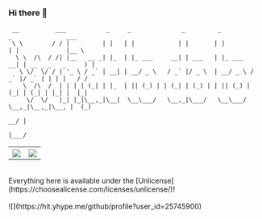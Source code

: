 ### Hi there 👋

```
 __          ___           _     _              _         _            _               ___  
 \ \        / / |         | |   | |            | |       | |          | |             |__ \ 
  \ \  /\  / /| |__   __ _| |_  | |_ ___     __| | ___   | |_ ___   __| | __ _ _   _     ) |
   \ \/  \/ / | '_ \ / _` | __| | __/ _ \   / _` |/ _ \  | __/ _ \ / _` |/ _` | | | |   / / 
    \  /\  /  | | | | (_| | |_  | || (_) | | (_| | (_) | | || (_) | (_| | (_| | |_| |  |_|  
     \/  \/   |_| |_|\__,_|\__|  \__\___/   \__,_|\___/   \__\___/ \__,_|\__,_|\__, |  (_)  
                                                                                __/ |       
                                                                               |___/        
```

<table style="width:100%">
  <tr>
    <th><img src="https://github-readme-stats.vercel.app/api?username=abhishekshree&show_icons=true&hide_border=true&hide=issues" /></th>
    <th><img src="https://github-readme-stats.vercel.app/api/top-langs/?username=abhishekshree&layout=compact&langs_count=6" /></th>
  </tr>
</table>
<br>
 Everything here is available under the [Unlicense](https://choosealicense.com/licenses/unlicense/)!<br><br>
 ![](https://hit.yhype.me/github/profile?user_id=25745900)
<!--
**abhishekshree/abhishekshree** is a ✨ _special_ ✨ repository because its `README.md` (this file) appears on your GitHub profile.

Here are some ideas to get you started:

- 🔭 I’m currently working on ...
- 🌱 I’m currently learning ...
- 👯 I’m looking to collaborate on ...
- 🤔 I’m looking for help with ...
- 💬 Ask me about ...
- 📫 How to reach me: ...
- 😄 Pronouns: ...
- ⚡ Fun fact: ...
-->
